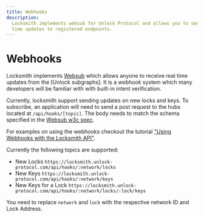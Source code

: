 ```yaml
---
title: Webhooks
description:
  Locksmith implements websub for Unlock Protocol and allows you to send real
  time updates to registered endpoints.
---
```


# Webhooks

Locksmith implements [Websub](https://www.w3.org/TR/websub) which allows anyone to receive real time updates from the [Unlock subgraphs]. It is a _webhook_ system which many developers will be familiar with with built-in intent verification.

Currently, locksmith support sending updates on new locks and keys. To subscribe, an application will need to send a post request to the hubs located at `/api/hooks/[topic]`. The body needs to match the schema specified in the [Websub w3c spec](https://www.w3.org/TR/websub/#x5-1-subscriber-sends-subscription-request).

For examples on using the webhooks checkout the tutorial ["Using Webhooks with the Locksmith API"](../../tutorials/back-end/locksmith-webhooks).

Currently the following topics are supported: 

- New Locks `https://locksmith.unlock-protocol.com/api/hooks/:network/locks`
- New Keys `https://locksmith.unlock-protocol.com/api/hooks/:network/keys` 
- New Keys for a Lock `https://locksmith.unlock-protocol.com/api/hooks/:network/locks/:lock/keys`

You need to replace `network` and `lock` with the respective network ID and Lock Address. 
